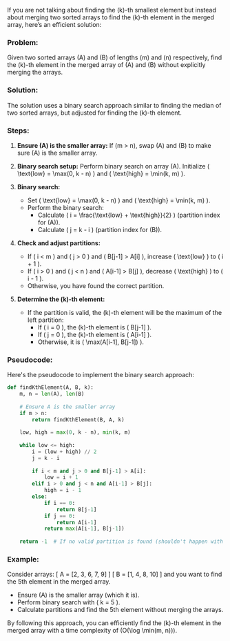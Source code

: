 If you are not talking about finding the \(k\)-th smallest element but instead about merging two sorted arrays to find the \(k\)-th element in the merged array, here’s an efficient solution:

### Problem:
Given two sorted arrays \(A\) and \(B\) of lengths \(m\) and \(n\) respectively, find the \(k\)-th element in the merged array of \(A\) and \(B\) without explicitly merging the arrays.

### Solution:
The solution uses a binary search approach similar to finding the median of two sorted arrays, but adjusted for finding the \(k\)-th element.

### Steps:

1. **Ensure \(A\) is the smaller array:**
   If \(m > n\), swap \(A\) and \(B\) to make sure \(A\) is the smaller array.

2. **Binary search setup:**
   Perform binary search on array \(A\). Initialize \( \text{low} = \max(0, k - n) \) and \( \text{high} = \min(k, m) \).

3. **Binary search:**
   - Set \( \text{low} = \max(0, k - n) \) and \( \text{high} = \min(k, m) \).
   - Perform the binary search:
     - Calculate \( i = \frac{\text{low} + \text{high}}{2} \) (partition index for \(A\)).
     - Calculate \( j = k - i \) (partition index for \(B\)).
     
4. **Check and adjust partitions:**
   - If \( i < m \) and \( j > 0 \) and \( B[j-1] > A[i] \), increase \( \text{low} \) to \( i + 1 \).
   - If \( i > 0 \) and \( j < n \) and \( A[i-1] > B[j] \), decrease \( \text{high} \) to \( i - 1 \).
   - Otherwise, you have found the correct partition.

5. **Determine the \(k\)-th element:**
   - If the partition is valid, the \(k\)-th element will be the maximum of the left partition:
     - If \( i = 0 \), the \(k\)-th element is \( B[j-1] \).
     - If \( j = 0 \), the \(k\)-th element is \( A[i-1] \).
     - Otherwise, it is \( \max(A[i-1], B[j-1]) \).

### Pseudocode:
Here's the pseudocode to implement the binary search approach:

```python
def findKthElement(A, B, k):
    m, n = len(A), len(B)
    
    # Ensure A is the smaller array
    if m > n:
        return findKthElement(B, A, k)
    
    low, high = max(0, k - n), min(k, m)
    
    while low <= high:
        i = (low + high) // 2
        j = k - i
        
        if i < m and j > 0 and B[j-1] > A[i]:
            low = i + 1
        elif i > 0 and j < n and A[i-1] > B[j]:
            high = i - 1
        else:
            if i == 0:
                return B[j-1]
            if j == 0:
                return A[i-1]
            return max(A[i-1], B[j-1])
    
    return -1  # If no valid partition is found (shouldn't happen with valid input)
```

### Example:
Consider arrays:
\[ A = [2, 3, 6, 7, 9] \]
\[ B = [1, 4, 8, 10] \]
and you want to find the 5th element in the merged array.

- Ensure \(A\) is the smaller array (which it is).
- Perform binary search with \( k = 5 \).
- Calculate partitions and find the 5th element without merging the arrays.

By following this approach, you can efficiently find the \(k\)-th element in the merged array with a time complexity of \(O(\log \min(m, n))\).